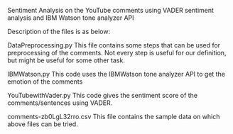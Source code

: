 Sentiment Analysis on the YouTube comments using VADER sentiment analysis and IBM Watson tone analyzer API

Description of the files is as below:

DataPreprocessing.py This file contains some steps that can be used for preprocessing of the comments. Not every step is useful for our definition, but might be useful for some other task.

IBMWatson.py This code uses the IBMWatson tone analyzer API to get the emotion of the comments

YouTubewithVader.py This code gives the sentiment score of the comments/sentences using VADER.

comments-zb0LgL32rro.csv This file contains the sample data on which above files can be tried.
